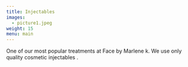 ```yaml
---
title: Injectables
images:
  - picture1.jpeg
weight: 15
menu: main
---
```

One of our most popular treatments at Face by Marlene k. We use only quality cosmetic injectables .